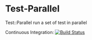 Test-Parallel
=============

Test::Parallel run a set of test in parallel

Continuous Integration:
[![Build Status](https://travis-ci.org/atoomic/Test-Parallel.svg?branch=master)](https://travis-ci.org/atoomic/Test-Parallel)
